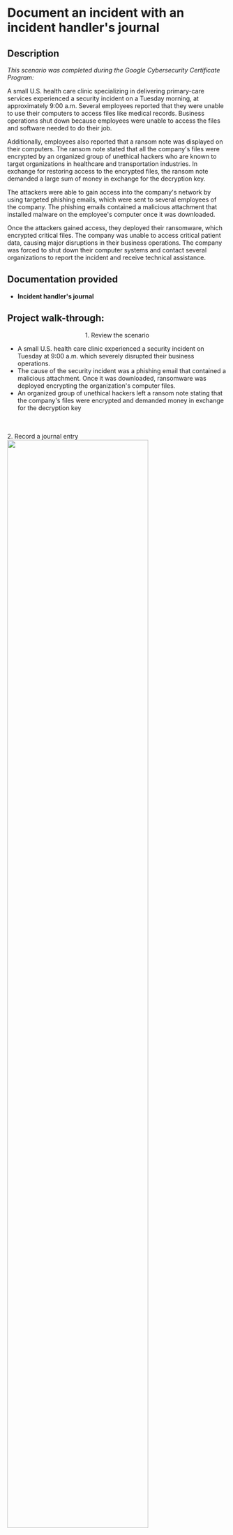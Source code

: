 <h1>Document an incident with an incident handler's journal</h1>


<h2>Description</h2>

<p><em>This scenario was completed during the Google Cybersecurity Certificate Program:</em></p>

A small U.S. health care clinic specializing in delivering primary-care services experienced a security incident on a Tuesday morning, at approximately 9:00 a.m. Several employees reported that they were unable to use their computers to access files like medical records. Business operations shut down because employees were unable to access the files and software needed to do their job.

Additionally, employees also reported that a ransom note was displayed on their computers. The ransom note stated that all the company's files were encrypted by an organized group of unethical hackers who are known to target organizations in healthcare and transportation industries. In exchange for restoring access to the encrypted files, the ransom note demanded a large sum of money in exchange for the decryption key. 

The attackers were able to gain access into the company's network by using targeted phishing emails, which were sent to several employees of the company. The phishing emails contained a malicious attachment that installed malware on the employee's computer once it was downloaded.

Once the attackers gained access, they deployed their ransomware, which encrypted critical files. The company was unable to access critical patient data, causing major disruptions in their business operations. The company was forced to shut down their computer systems and contact several organizations to report the incident and receive technical assistance.
<br />


<h2>Documentation provided</h2>

- <b>Incident handler's journal</b>

<h2>Project walk-through:</h2>

<p align="center">
1. Review the scenario <br/>
 <ul>
<li>A small U.S. health care clinic experienced a security incident on Tuesday at 9:00 a.m. which severely disrupted their business operations.</li>
<li>The cause of the security incident was a phishing email that contained a malicious attachment. Once it was downloaded, ransomware was deployed encrypting the organization's computer files.</li>
<li>An organized group of unethical hackers left a ransom note stating that the company's files were encrypted and demanded money in exchange for the decryption key</li>
</ul>
<br />
<br />
2. Record a journal entry<br/>
<img src="https://imgur.com/o69bAla.png" height="80%" width="80%"/>
<br />
<br />

<!--
 ```diff
- text in red
+ text in green
! text in orange
# text in gray
@@ text in purple (and bold)@@
```
--!>
